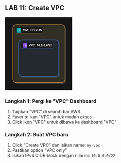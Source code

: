 ## LAB 11: Create VPC

![vpc-diagram](../assets/vpc.png)

### Langkah 1: Pergi ke "VPC" Dashboard

1. Taipkan "VPC" di search bar AWS
2. Favorite-kan "VPC" untuk mudah akses
3. Click ikon "VPC" untuk dibawa ke dashboard "VPC"

### Langkah 2: Buat VPC baru

1. Click "Create VPC" dan isikan name: `my-vpc`
2. Pastikan option "VPC only"
3. Isikan IPv4 CIDR block dengan nilai ini: `10.0.0.0/22`
